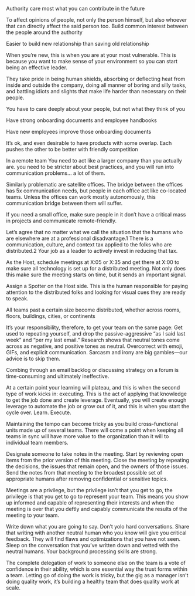 Authority care most what you can contribute in the future

To affect opinions of people, not only the person himself, but also whoever that can directly affect the said person too. Build common interest between the people around the authority

Easier to build new relationship than saving old relationship

When you’re new, this is when you are at your most vulnerable. This is because you want to make sense of your environment so you can start being an effective leader.

They take pride in being human shields, absorbing or deflecting heat from inside and outside the company, doing all manner of boring and silly tasks, and battling idiots and slights that make life harder than necessary on their people.

You have to care deeply about your people, but not what they think of you

Have strong onboarding documents and employee handbooks

Have new employees improve those onboarding documents

It’s ok, and even desirable to have products with some overlap. Each pushes the other to be better with friendly competition

In a remote team You need to act like a larger company than you actually are. you need to be stricter about best practices, and you will run into communication problems… a lot of them.

Similarly problematic are satellite offices. The bridge between the offices has 5x communication needs, but people in each office act like co-located teams. Unless the offices can work mostly autonomously, this communication bridge between them will suffer.

If you need a small office, make sure people in it don’t have a critical mass in projects and communicate remote-friendly.

Let’s agree that no matter what we call the situation that the humans who are elsewhere are at a professional disadvantage.1 There is a communication, culture, and context tax applied to the folks who are distributed.2 Your job as a leader to actively invest in reducing that tax.

As the Host, schedule meetings at X:05 or X:35 and get there at X:00 to make sure all technology is set up for a distributed meeting. Not only does this make sure the meeting starts on time, but it sends an important signal.

Assign a Spotter on the Host side. This is the human responsible for paying attention to the distributed folks and looking for visual cues they are ready to speak.

All teams past a certain size become distributed, whether across rooms, floors, buildings, cities, or continents

 It’s your responsibility, therefore, to get your team on the same page: Get used to repeating yourself, and drop the passive-aggressive “as I said last week” and “per my last email.” Research shows that neutral tones come across as negative, and positive tones as neutral. Overcorrect with emoji, GIFs, and explicit communication. Sarcasm and irony are big gambles—our advice is to skip them. 

Combing through an email backlog or discussing strategy on a forum is time-consuming and ultimately ineffective. 

 At a certain point your learning will plateau, and this is when the second type of work kicks in: executing. This is the act of applying that knowledge to get the job done and create leverage. Eventually, you will create enough leverage to automate the job or grow out of it, and this is when you start the cycle over. Learn. Execute.

Maintaining the tempo can become tricky as you build cross-functional units made up of several teams. There will come a point when keeping all teams in sync will have more value to the organization than it will to individual team members.

Designate someone to take notes in the meeting.
Start by reviewing open items from the prior version of this meeting.
Close the meeting by repeating the decisions, the issues that remain open, and the owners of those issues.
Send the notes from that meeting to the broadest possible set of appropriate humans after removing confidential or sensitive topics.

Meetings are a privilege, but the privilege isn’t that you get to go, the privilege is that you get to go to represent your team. This means you show up informed and capable of representing their interests and when the meeting is over that you deftly and capably communicate the results of the meeting to your team.

Write down what you are going to say. Don’t yolo hard conversations.
Share that writing with another neutral human who you know will give you critical feedback. They will find flaws and optimizations that you have not seen.
Sleep on the conversation that you’ve written down and vetted with the neutral humans. Your background processing skills are strong.

 The complete delegation of work to someone else on the team is a vote of confidence in their ability, which is one essential way the trust forms within a team. Letting go of doing the work is tricky, but the gig as a manager isn’t doing quality work, it’s building a healthy team that does quality work at scale.
